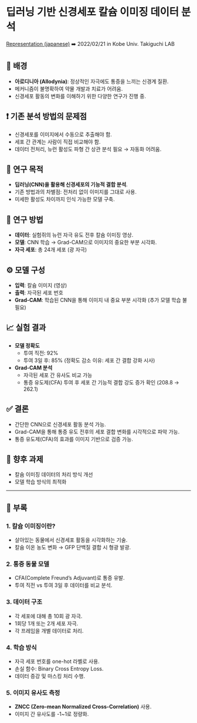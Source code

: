 # 딥러닝 기반 신경세포 칼슘 이미징 데이터 분석

[Representation (japanese)](https://github.com/taeddy/Neuron_CNN_Interpretation/blob/main/Representation%20(japanese).pdf) ➡️ 2022/02/21 in Kobe Univ. Takiguchi LAB


## 📌 배경

- **아로디니아 (Allodynia)**: 정상적인 자극에도 통증을 느끼는 신경계 질환.
- 메커니즘이 불명확하여 약물 개발과 치료가 어려움.
- 신경세포 활동의 변화를 이해하기 위한 다양한 연구가 진행 중.

## ❗ 기존 분석 방법의 문제점

- 신경세포를 이미지에서 수동으로 추출해야 함.
- 세포 간 관계는 사람이 직접 비교해야 함.
- 데이터 전처리, 뉴런 활성도 파형 간 상관 분석 필요 → 자동화 어려움.

## 🎯 연구 목적

- **딥러닝(CNN)을 활용해 신경세포의 기능적 결합 분석**.
- 기존 방법과의 차별점: 전처리 없이 이미지를 그대로 사용.
- 미세한 활성도 차이까지 인식 가능한 모델 구축.

## 🔬 연구 방법

- **데이터**: 실험쥐의 뉴런 자극 유도 전후 칼슘 이미징 영상.
- **모델**: CNN 학습 → Grad-CAM으로 이미지의 중요한 부분 시각화.
- **자극 세포**: 총 24개 세포 (광 자극)

## ⚙️ 모델 구성

- **입력**: 칼슘 이미지 (영상)
- **출력**: 자극된 세포 번호
- **Grad-CAM**: 학습된 CNN을 통해 이미지 내 중요 부분 시각화 (추가 모델 학습 불필요)

## 📈 실험 결과

- **모델 정확도**
  - 투여 직전: 92%
  - 투여 3일 후: 85% (정확도 감소 이유: 세포 간 결합 강화 시사)
- **Grad-CAM 분석**
  - 자극된 세포 간 유사도 비교 가능
  - 통증 유도제(CFA) 투여 후 세포 간 기능적 결합 강도 증가 확인 (208.8 → 262.1)

## ✅ 결론

- 간단한 CNN으로 신경세포 활동 분석 가능.
- Grad-CAM을 통해 통증 유도 전후의 세포 결합 변화를 시각적으로 파악 가능.
- 통증 유도제(CFA)의 효과를 이미지 기반으로 검증 가능.

## 🔧 향후 과제

- 칼슘 이미징 데이터의 처리 방식 개선
- 모델 학습 방식의 최적화

---

## 🧠 부록

### 1. 칼슘 이미징이란?

- 살아있는 동물에서 신경세포 활동을 시각화하는 기술.
- 칼슘 이온 농도 변화 → GFP 단백질 결합 시 형광 발광.

### 2. 통증 동물 모델

- CFA(Complete Freund’s Adjuvant)로 통증 유발.
- 투여 직전 vs 투여 3일 후 데이터를 비교 분석.

### 3. 데이터 구조

- 각 세포에 대해 총 10회 광 자극.
- 1회당 1개 또는 2개 세포 자극.
- 각 프레임을 개별 데이터로 처리.

### 4. 학습 방식

- 자극 세포 번호를 one-hot 라벨로 사용.
- 손실 함수: Binary Cross Entropy Loss.
- 데이터 증강 및 마스킹 처리 수행.

### 5. 이미지 유사도 측정

- **ZNCC (Zero-mean Normalized Cross-Correlation)** 사용.
- 이미지 간 유사도를 -1~1로 정량화.

